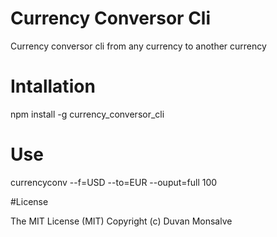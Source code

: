 # Currency Conversor Cli
Currency conversor cli from any currency to another currency

# Intallation

npm install -g currency_conversor_cli


# Use

currencyconv --f=USD --to=EUR  --ouput=full 100

#License

The MIT License (MIT)
Copyright (c)  Duvan Monsalve